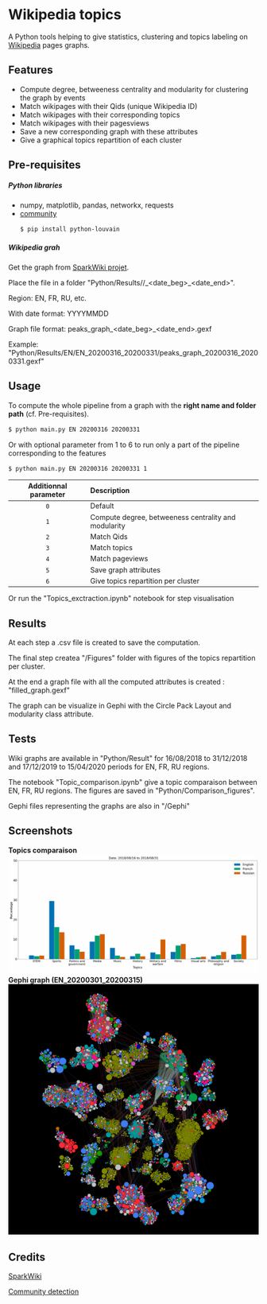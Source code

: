 # Wikipedia topics

A Python tools helping to give statistics, clustering and topics labeling on [Wikipedia](https://www.wikipedia.org) pages graphs.

## Features
* Compute degree, betweeness centrality and modularity for clustering the graph by events
* Match wikipages with their Qids (unique Wikipedia ID)
* Match wikipages with their corresponding topics
* Match wikipages with their pagesviews
* Save a new corresponding graph with these attributes
* Give a graphical topics repartition of each cluster


## Pre-requisites
##### Python libraries
* numpy, matplotlib, pandas, networkx, requests
* [community](https://github.com/taynaud/python-louvain)
  ```bash
  $ pip install python-louvain
  ```

##### Wikipedia grah
Get the graph from [SparkWiki projet](https://github.com/epfl-lts2/sparkwiki).

Place the file in a folder "Python/Results/<Region>/<Region>\_<date\_beg>\_<date\_end>".

Region: EN, FR, RU, etc.
  
With date format: YYYYMMDD

Graph file format: peaks\_graph\_<date\_beg>\_<date\_end>.gexf

Example: "Python/Results/EN/EN\_20200316\_20200331/peaks\_graph\_20200316\_20200331.gexf"


## Usage
To compute the whole pipeline from a graph with the **right name and folder path** (cf. Pre-requisites).

```bash
$ python main.py EN 20200316 20200331
```

Or with optional parameter from 1 to 6 to run only a part of the pipeline corresponding to the features
```bash
$ python main.py EN 20200316 20200331 1
```

| Additionnal parameter  | Description                                                |
| :--------------------: | :--------------------------------------------------------- |
|           `0`          | Default                                                    |
|           `1`          | Compute degree, betweeness centrality and modularity       |
|           `2`          | Match Qids                                                 |
|           `3`          | Match topics                                               |
|           `4`          | Match pageviews                                            |
|           `5`          | Save graph attributes                                      |
|           `6`          | Give topics repartition per cluster                        |

Or run the "Topics_exctraction.ipynb" notebook for step visualisation

## Results
At each step a .csv file is created to save the computation. 

The final step createa "/Figures" folder with figures of the topics repartition per cluster.

At the end a graph file with all the computed attributes is created : "filled\_graph.gexf"

The graph can be visualize in Gephi with the Circle Pack Layout and modularity class attribute.


## Tests
Wiki graphs are available in "Python/Result" for 16/08/2018 to 31/12/2018 and 17/12/2019 to 15/04/2020 periods for EN, FR, RU regions.

The notebook "Topic\_comparison.ipynb" give a topic comparaison between EN, FR, RU regions. The figures are saved in "Python/Comparison_figures".

Gephi files representing the graphs are also in "/Gephi"


## Screenshots
**Topics comparaison**
![Topics comparaison](https://raw.githubusercontent.com/etiennechlt/Wikipedia/master/Python/Figures_comparison/bar.gif)
**Gephi graph (EN\_20200301\_20200315)**
![Gephi graph example (EN\_20200301\_20200315)](https://raw.githubusercontent.com/etiennechlt/Wikipedia/master/Gephi/Figures/EN_20200301_20200315.png)



## Credits
[SparkWiki](https://github.com/epfl-lts2/sparkwiki)

[Community detection](https://github.com/taynaud/python-louvain)
